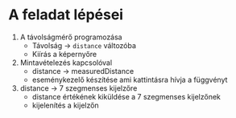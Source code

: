 # A feladat lépései
1. A távolságmérő programozása
    - Távolság -> `distance` változóba
    - Kiírás a képernyőre
2. Mintavételezés kapcsolóval
    - distance -> measuredDistance
    - eseménykezelő készítése ami kattintásra hívja a függvényt
3.  distance -> 7 szegmenses kijelzőre
    - distance értékének kiküldése a 7 szegmenses kijelzőnek
    - kijelenítés a kijelzőn


